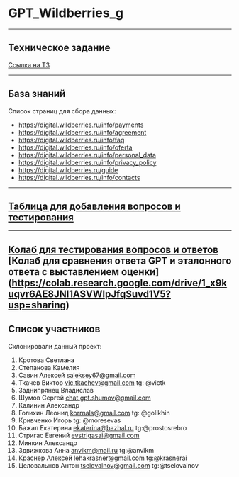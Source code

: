 # GPT_Wildberries_g

---

## Техническое задание
[Ссылка на ТЗ](https://docs.google.com/document/d/1amgY9rpmnJg2Kuxa9Hs82FgCakEIx_EwLBql4Ccj4zc/edit?usp=sharing)

---

## База знаний
Список страниц для сбора данных:
- https://digital.wildberries.ru/info/payments
- https://digital.wildberries.ru/info/agreement
- https://digital.wildberries.ru/info/faq
- https://digital.wildberries.ru/info/oferta
- https://digital.wildberries.ru/info/personal_data
- https://digital.wildberries.ru/info/privacy_policy
- https://digital.wildberries.ru/guide
- https://digital.wildberries.ru/info/contacts

---
## [Таблица для добавления вопросов и тестирования](https://colab.research.google.com/drive/1Tboe273zmDWuIiX_noFTsh2h9gf5mHs_?usp=sharing)

---
[Колаб для тестирования вопросов и ответов](https://colab.research.google.com/drive/1Tboe273zmDWuIiX_noFTsh2h9gf5mHs_?usp=sharing)
[Колаб для сравнения ответа GPT и эталонного ответа с выставлением оценки] (https://colab.research.google.com/drive/1_x9kuqvr6AE8JNl1ASVWlpJfqSuvd1V5?usp=sharing)
---

## Список участников
Склонировали данный проект:
1. Кротова Светлана
2. Степанова Камелия
3. Савин Алексей <saleksey67@gmail.com>
4. Ткачев Виктор <vic.tkachev@gmail.com> tg: @victk
5. Заднипрянец Владислав
6. Шумов Сергей <chat.gpt.shumov@gmail.com>
7. Калинин Александр
8. Голихин Леонид <korrnals@gmail.com> tg: @golikhin
9. Кривченко Игорь tg: @moresevas
10. Бажал Екатерина <ekaterina@bazhal.ru> tg:@prostosrebro
11. Стригас Евгений <evstrigasai@gmail.com>
12. Минкин Александр
13. Здвижкова Анна <anvikm@mail.ru> tg:@anvikm
14. Краснер Алексей <lehakrasner@gmail.com> tg:@krasnerai
15. Целовальнов Антон <tselovalnov@gmail.com> tg:@tselovalnov
